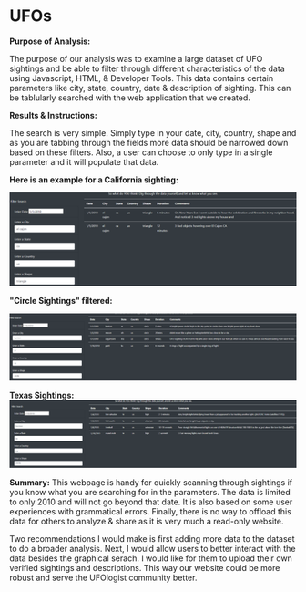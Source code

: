 # UFOs
__Purpose of Analysis:__

The purpose of our analysis was to examine a large dataset of UFO sightings and be able to filter through different characteristics of the data using Javascript, HTML, & Developer Tools. This data contains certain parameters like city, state, country, date & description of sighting. This can be tablularly searched with the web application that we created. 

__Results & Instructions:__

The search is very simple. Simply type in your date, city, country, shape and as you are tabbing through the fields more data should be narrowed down based on these filters. Also, a user can choose to only type in a single parameter and it will populate that data.

__Here is an example for a California sighting:__

![alt text](https://github.com/PDob02/UFOs/blob/main/static/images/el_cajon.png)

__"Circle Sightings" filtered:__

![alt text](https://github.com/PDob02/UFOs/blob/main/static/images/circles.png)

__Texas Sightings:__
![alt text](https://github.com/PDob02/UFOs/blob/main/static/images/texas.png)

__Summary:__
This webpage is handy for quickly scanning through sightings if you know what you are searching for in the parameters. The data is limited to only 2010 and will not go beyond that date. It is also based on some user experiences with grammatical errors. Finally, there is no way to offload this data for others to analyze & share as it is very much a read-only website. 

Two recommendations I would make is first adding more data to the dataset to do a broader analysis. Next, I would allow users to better interact with the data besides the graphical serach. I would like for them to upload their own verified sightings and descriptions. This way our website could be more robust and serve the UFOlogist community better. 